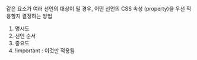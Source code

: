 같은 요소가 여러 선언의 대상이 될 경우, 어떤 선언의 CSS 속성 (property)을 우선 적용할지 결정하는 방법
1. 명시도 
2. 선언 순서
3. 중요도
4. !important : 이것만 적용됨 